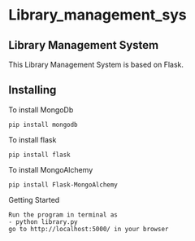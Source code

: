 # Library_management_sys

## Library Management System
This Library Management System is based on Flask.

## Installing
To install MongoDb
```
pip install mongodb
```

To install flask
```
pip install flask
```

To install MongoAlchemy
```
pip install Flask-MongoAlchemy
```
Getting Started
```
Run the program in terminal as 
- python library.py
go to http://localhost:5000/ in your browser
```
